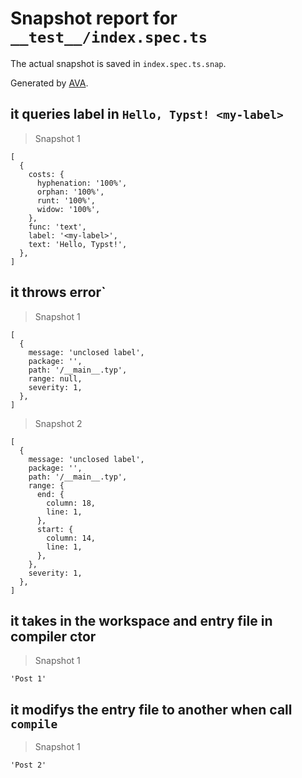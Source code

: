 # Snapshot report for `__test__/index.spec.ts`

The actual snapshot is saved in `index.spec.ts.snap`.

Generated by [AVA](https://avajs.dev).

## it queries label in `Hello, Typst! <my-label>`

> Snapshot 1

    [
      {
        costs: {
          hyphenation: '100%',
          orphan: '100%',
          runt: '100%',
          widow: '100%',
        },
        func: 'text',
        label: '<my-label>',
        text: 'Hello, Typst!',
      },
    ]

## it throws error`

> Snapshot 1

    [
      {
        message: 'unclosed label',
        package: '',
        path: '/__main__.typ',
        range: null,
        severity: 1,
      },
    ]

> Snapshot 2

    [
      {
        message: 'unclosed label',
        package: '',
        path: '/__main__.typ',
        range: {
          end: {
            column: 18,
            line: 1,
          },
          start: {
            column: 14,
            line: 1,
          },
        },
        severity: 1,
      },
    ]

## it takes in the workspace and entry file in compiler ctor

> Snapshot 1

    'Post 1'

## it modifys the entry file to another when call `compile`

> Snapshot 1

    'Post 2'
